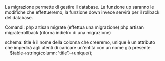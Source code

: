 La migrazione permette di gestire il database.
La funzione up saranno le modifiche che effettueremo, 
la funzione down invece servirà per il rollback del database.

Comandi:
php artisan migrate (effettua una migrazione)
php artisan migrate:rollback (ritorna indietro di una migrazione)

schema:
title è il nome della colonna che creeremo, unique è un attributo che impedirà agli utenti di caricare un'entità con un nome già presente.
            $table->string(column: 'title')->unique();